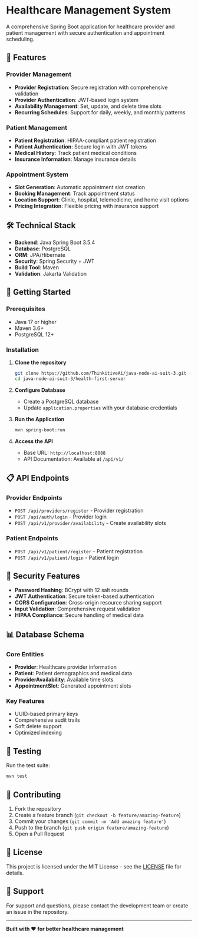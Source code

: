 # Healthcare Management System

A comprehensive Spring Boot application for healthcare provider and patient management with secure authentication and appointment scheduling.

## 🏥 Features

### Provider Management
- **Provider Registration**: Secure registration with comprehensive validation
- **Provider Authentication**: JWT-based login system
- **Availability Management**: Set, update, and delete time slots
- **Recurring Schedules**: Support for daily, weekly, and monthly patterns

### Patient Management
- **Patient Registration**: HIPAA-compliant patient registration
- **Patient Authentication**: Secure login with JWT tokens
- **Medical History**: Track patient medical conditions
- **Insurance Information**: Manage insurance details

### Appointment System
- **Slot Generation**: Automatic appointment slot creation
- **Booking Management**: Track appointment status
- **Location Support**: Clinic, hospital, telemedicine, and home visit options
- **Pricing Integration**: Flexible pricing with insurance support

## 🛠️ Technical Stack

- **Backend**: Java Spring Boot 3.5.4
- **Database**: PostgreSQL
- **ORM**: JPA/Hibernate
- **Security**: Spring Security + JWT
- **Build Tool**: Maven
- **Validation**: Jakarta Validation

## 🚀 Getting Started

### Prerequisites
- Java 17 or higher
- Maven 3.6+
- PostgreSQL 12+

### Installation

1. **Clone the repository**
   ```bash
   git clone https://github.com/ThinkitiveAi/java-node-ai-suit-3.git
   cd java-node-ai-suit-3/health-first-server
   ```

2. **Configure Database**
   - Create a PostgreSQL database
   - Update `application.properties` with your database credentials

3. **Run the Application**
   ```bash
   mvn spring-boot:run
   ```

4. **Access the API**
   - Base URL: `http://localhost:8088`
   - API Documentation: Available at `/api/v1/`

## 📋 API Endpoints

### Provider Endpoints
- `POST /api/providers/register` - Provider registration
- `POST /api/auth/login` - Provider login
- `POST /api/v1/provider/availability` - Create availability slots

### Patient Endpoints
- `POST /api/v1/patient/register` - Patient registration
- `POST /api/v1/patient/login` - Patient login

## 🔐 Security Features

- **Password Hashing**: BCrypt with 12 salt rounds
- **JWT Authentication**: Secure token-based authentication
- **CORS Configuration**: Cross-origin resource sharing support
- **Input Validation**: Comprehensive request validation
- **HIPAA Compliance**: Secure handling of medical data

## 📊 Database Schema

### Core Entities
- **Provider**: Healthcare provider information
- **Patient**: Patient demographics and medical data
- **ProviderAvailability**: Available time slots
- **AppointmentSlot**: Generated appointment slots

### Key Features
- UUID-based primary keys
- Comprehensive audit trails
- Soft delete support
- Optimized indexing

## 🧪 Testing

Run the test suite:
```bash
mvn test
```

## 📝 Contributing

1. Fork the repository
2. Create a feature branch (`git checkout -b feature/amazing-feature`)
3. Commit your changes (`git commit -m 'Add amazing feature'`)
4. Push to the branch (`git push origin feature/amazing-feature`)
5. Open a Pull Request

## 📄 License

This project is licensed under the MIT License - see the [LICENSE](LICENSE) file for details.

## 🤝 Support

For support and questions, please contact the development team or create an issue in the repository.

---

**Built with ❤️ for better healthcare management**